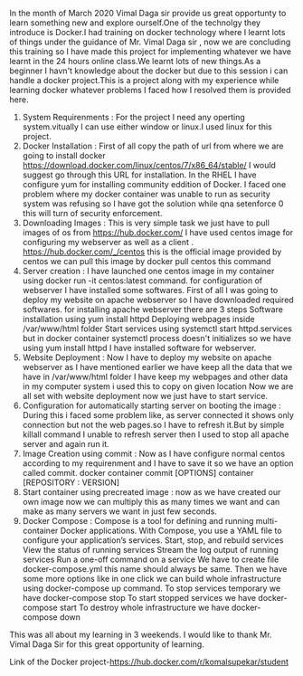 In the month of March 2020 Vimal Daga sir provide us great opportunty to learn something new and explore ourself.One of the technolgy they introduce is Docker.I had training on docker technology where I learnt lots of things under the guidance of Mr. Vimal Daga sir , now we are concluding this training so I have made this project for implementing whatever we have learnt in the 24 hours online class.We learnt lots of new things.As a beginner I havn't knowledge about the docker but due to this session i can handle a docker project.This is a project along with my experience while learning docker whatever problems I faced how I resolved them is provided here.
1. System Requirenments :
 For the project I need any operting system.vitually I can use either window or linux.I used linux for this project.
2. Docker Installation :
First of all copy the path of url from where we are going to install docker https://download.docker.com/linux/centos/7/x86_64/stable/ I would suggest go through this URL for installation. In the RHEL I have configure yum for installing community eddition of Docker.
I faced one problem where my docker container was unable to run as security system was refusing so I have got the solution while qna setenforce 0 this will turn of security enforcement.
3. Downloading Images :
This is very simple task we just have to pull images of os from https://hub.docker.com/ I have used centos image for configuring my webserver as well as a client .
https://hub.docker.com/_/centos this is the official image provided by centos we can pull this image by docker pull centos this command
4. Server creation :
I have launched one centos image in my container using docker run -it centos:latest command.
for configuration of webserver I have installed some softwares. First of all I was going to deploy my website on apache webserver so I have downloaded required softwares.
for installing apache webserver there are 3 steps
Software installation using yum install httpd
Deploying webpages inside /var/www/html folder
Start services using systemctl start httpd.services but in docker container systemctl process doesn't initializes so we have using yum install httpd I have installed software for webserver.
5. Website Deployment :
Now I have to deploy my website on apache webserver as I have mentioned earlier we have keep all the data that we have in /var/www/html folder
I have keep my webpages and other data in my computer system i used this to copy on given location
Now we are all set with website deployment now we just have to start service.
6. Configuration for automatically starting server on booting the image :
During this i faced some problem like, as server connected it shows only  connection but not the web pages.so I have to refresh it.But by simple killall command I unable to refresh server then I used to stop all apache server and again run it.
7. Image Creation using commit :
Now as I have configure normal centos according to my requirenment and I have to save it so we have an option called commit. docker container commit [OPTIONS] container [REPOSITORY : VERSION]
8. Start container using precreated image :
now as we have created our own image now we can multiply this as many times we want and can make as many servers we want in just few seconds.
9. Docker Compose :
Compose is a tool for defining and running multi-container Docker applications. With Compose, you use a YAML file to configure your application’s services.
Start, stop, and rebuild services
View the status of running services
Stream the log output of running services
Run a one-off command on a service
We have to create file docker-compose.yml this name should always be same.
Then we have some more options like in one click we can build whole infrastructure using docker-compose up command.
To stop services temporary we have docker-compose stop
To start stopped services we have docker-compose start
To destroy whole infrastructure we have docker-compose down

This was all about my learning in 3 weekends. I would like to thank Mr. Vimal Daga Sir for this great opportunity of learning.


Link of the Docker project-https://hub.docker.com/r/komalsupekar/student
